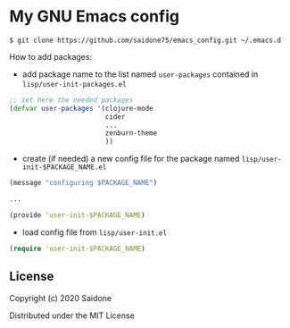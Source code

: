 # My GNU Emacs config

`$ git clone https://github.com/saidone75/emacs_config.git ~/.emacs.d`

How to add packages:
- add package name to the list named `user-packages` contained in `lisp/user-init-packages.el` 
```clojure
;; set here the needed packages
(defvar user-packages '(clojure-mode
                        cider
                        ...
                        zenburn-theme
                        ))
```                     
- create (if needed) a new config file for the package named `lisp/user-init-$PACKAGE_NAME.el`
```clojure
(message "configuring $PACKAGE_NAME")

...

(provide 'user-init-$PACKAGE_NAME)
```
- load config file from `lisp/user-init.el`
```clojure
(require 'user-init-$PACKAGE_NAME)
```

## License
Copyright (c) 2020 Saidone

Distributed under the MIT License
